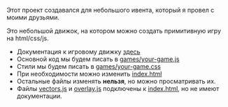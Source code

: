 Этот проект создавался для небольшого ивента, который я провел с моими друзьями.

Это небольшой движок, на котором можно создать примитивную игру на html/css/js.

- Документация к игровому движку [здесь](docs/index.html "Документация")
- Основной код мы будем писать в [games/your-game.js](games/your-game.js)
- Стили мы будем писать в [games/your-game.css](games/your-game.css)
- При необходимости можно изменить [index.html](index.html)
- Остальные файлы изменять **нельзя**, но можно просматривать их.
- Файлы [vectors.js](vectors.js) и [overlay.js](overlay.js)
  подключены к [index.html](index.html), но не имеют документации.

